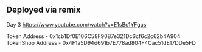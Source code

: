 ## Deployed via remix
​Day 3
https://www.youtube.com/watch?v=E1sBc1YFgus

Token Address - 0x1cb1Df0E106C58F90B7e321Dc6cf6c2c62b4A904
TokenShop Address - 0x4F1a5D94d691b7E778ad804F4Cac51dE17DDe5FD